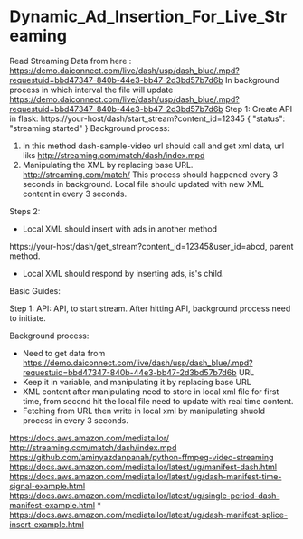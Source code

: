 # Dynamic_Ad_Insertion_For_Live_Streaming

Read Streaming Data from here : https://demo.daiconnect.com/live/dash/usp/dash_blue/.mpd?requestuid=bbd47347-840b-44e3-bb47-2d3bd57b7d6b
In background process in which interval the file will update
https://demo.daiconnect.com/live/dash/usp/dash_blue/.mpd?requestuid=bbd47347-840b-44e3-bb47-2d3bd57b7d6b
Step 1:
Create API in flask:
https://your-host/dash/start_stream?content_id=12345
{
	"status": "streaming started"
}
Background process:
1. In this method dash-sample-video url should call and get xml data, url liks http://streaming.com/match/dash/index.mpd
2. Manipulating the XML by replacing base URL. http://streaming.com/match/
This process should happened every 3 seconds in background. Local file should updated with new XML content in every 3 seconds.

Steps 2:
- Local XML should insert with ads in another method

https://your-host/dash/get_stream?content_id=12345&user_id=abcd, parent method.
- Local XML should respond by inserting ads, is's child.


Basic Guides:

  Step 1:
  API:
  API, to start stream.
  After hitting API, background process need to initiate.

  Background process:
  - Need to get data from https://demo.daiconnect.com/live/dash/usp/dash_blue/.mpd?requestuid=bbd47347-840b-44e3-bb47-2d3bd57b7d6b URL
  - Keep it in variable, and manipulating it by replacing base URL
  - XML content after manipulating need to store in local xml file for first time, from second hit the local file need to update with real time content.
  - Fetching from URL then write in local xml by manipulating shuold process in every 3 seconds.





  https://docs.aws.amazon.com/mediatailor/
  http://streaming.com/match/dash/index.mpd
  https://github.com/aminyazdanpanah/python-ffmpeg-video-streaming
  https://docs.aws.amazon.com/mediatailor/latest/ug/manifest-dash.html
  https://docs.aws.amazon.com/mediatailor/latest/ug/dash-manifest-time-signal-example.html
  https://docs.aws.amazon.com/mediatailor/latest/ug/single-period-dash-manifest-example.html *
  https://docs.aws.amazon.com/mediatailor/latest/ug/dash-manifest-splice-insert-example.html
